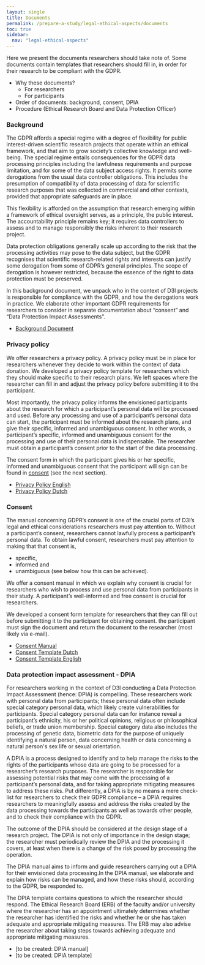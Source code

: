 ```yaml
---
layout: single
title: Documents
permalink: /prepare-a-study/legal-ethical-aspects/documents
toc: true
sidebar:
  nav: "legal-ethical-aspects"
---
```


Here we present the documents researchers should take note of. Some documents contain templates that researchers should fill in, in order for their research to be compliant with the GDPR.

* Why these documents?
    * For researchers
    * For participants
* Order of documents: background, consent, DPIA
* Procedure (Ethical Research Board and Data Protection Officer)


### Background
 
The GDPR affords a special regime with a degree of flexibility for public interest-driven scientific research projects that operate within an ethical framework, and that aim to grow society’s collective knowledge and well-being. The special regime entails consequences for the GDPR data processing principles including the lawfulness requirements and purpose limitation, and for some of the data subject access rights. It permits some derogations from the usual data controller obligations. This includes the presumption of compatibility of data processing of data for scientific research purposes that was collected in commercial and other contexts, provided that appropriate safeguards are in place. 

This flexibility is afforded on the assumption that research emerging within a framework of ethical oversight serves, as a principle, the public interest. The accountability principle remains key; it requires data controllers to assess and to manage responsibly the risks inherent to their research project. 

Data protection obligations generally scale up according to the risk that the processing activities may pose to the data subject, but the GDPR recognises that scientific research-related rights and interests can justify some derogation from some of GDPR’s general principles. The scope of derogation is however restricted, because the essence of the right to data protection must be preserved.

In this background document, we unpack who in the context of D3I projects is responsible for compliance with the GDPR, and how the derogations work in practice. We elaborate other important GDPR requirements for researchers to consider in separate documentation about “consent” and “Data Protection Impact Assessments”.

* [Background Document](/assets/documents/legal_ethical/Background_document_-_scientific_research_and_data_protection_-_Background_document.docx)

### Privacy policy

We offer researchers a privacy policy. A privacy policy must be in place for researchers whenever they decide to work within the context of data donation. We developed a privacy policy template for researchers which they should make specific to their research plans. We left spaces where the researcher can fill in and adjust the privacy policy before submitting it to the participant. 

Most importantly, the privacy policy informs the envisioned participants about the research for which a participant’s personal data will be processed and used. Before any processing and use of a participant’s personal data can start, the participant must be informed about the research plans, and give their specific, informed and unambiguous consent.  In other words, a participant’s specific, informed and unambiguous consent for the processing and use of their personal data is indispensable. The researcher must obtain a participant’s consent prior to the start of the data processing. 

The consent form in which the participant gives his or her specific, informed and unambiguous consent that the participant will sign can be found in [consent](/for-researchers/legal-ethical-aspects/documents#consent) (see the next section).

* [Privacy Policy English](/assets/documents/legal_ethical/Privacy_policy_EN.docx)
* [Privacy Policy Dutch](/assets/documents/legal_ethical/Privacy_policy_NL.docx)

### Consent
 
The manual concerning GDPR’s consent is one of the crucial parts of D3I’s legal and ethical considerations researchers must pay attention to. Without a participant’s consent, researchers cannot lawfully process a participant’s personal data. To obtain lawful consent, researchers must pay attention to making that that consent is,

* specific, 
* informed and 
* unambiguous (see below how this can be achieved). 

We offer a consent manual in which we explain why consent is crucial for researchers who wish to process and use personal data from participants in their study. A participant’s well-informed and free consent is crucial for researchers.

We developed a consent form template for researchers that they can fill out before submitting it to the participant for obtaining consent. the participant must sign the document and return the document to the researcher (most likely via e-mail).

* [Consent Manual](/assets/documents/legal_ethical/Consent_manual.docx)
* [Consent Template Dutch](/assets/documents/legal_ethical/Consent_template_Dutch.docx)
* [Consent Template English](/assets/documents/legal_ethical/Consent_template_ENG.docx)

### Data protection impact assessment - DPIA

For researchers working in the context of D3I conducting a Data Protection Impact Assessment (hence: DPIA) is compelling. These researchers work with personal data from participants; these personal data often include special category personal data, which likely create vulnerabilities for participants. Special category personal data can for instance reveal a participant’s ethnicity, his or her political opinions, religious or philosophical beliefs, or trade union membership. Special category data also includes the processing of genetic data, biometric data for the purpose of uniquely identifying a natural person, data concerning health or data concerning a natural person's sex life or sexual orientation. 

A DPIA is a process designed to identify and to help manage the risks to the rights of the participants whose data are going to be processed for a researcher’s research purposes. The researcher is responsible for assessing potential risks that may come with the processing of a participant’s personal data, and for taking appropriate mitigating measures to address these risks. Put differently, a DPIA is by no means a mere check-list for researchers to check their GDPR compliance – a DPIA requires researchers to meaningfully assess and address the risks created by the data processing towards the participants as well as towards other people, and to check their compliance with the GDPR. 
 
The outcome of the DPIA should be considered at the design stage of a research project. The DPIA is not only of importance in the design stage; the researcher must periodically review the DPIA and the processing it covers, at least when there is a change of the risk posed by processing the operation. 

The DPIA manual aims to inform and guide researchers carrying out a DPIA for their envisioned data processing.In the DPIA manual, we elaborate and explain how risks can be managed, and how these risks should, according to the GDPR, be responded to. 

The DPIA template contains questions to which the researcher should respond. The Ethical Research Board (ERB) of the faculty and/or university where the researcher has an appointment ultimately determines whether the researcher has identified the risks and whether he or she has taken adequate and appropriate mitigating measures. The ERB may also advise the researcher about taking steps towards achieving adequate and appropriate mitigating measures.

* [to be created: DPIA manual]
* [to be created: DPIA template]

